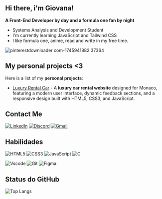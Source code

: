 ## Hi there, i'm Giovana!
**A Front-End Developer by day and a formula one fan by night**

- Systems Analysis and Development Student
- I'm currently learning JavaScript and Tailwind CSS
- I like formula one, anime, read and write in my free time.

![pinterestdownloader com-1745941882 37364](https://github.com/user-attachments/assets/3a78c599-b768-4b40-9ccc-c8f31e9aa30b)



## My personal projects <3
Here is a list of my **personal projects**:
- [Luxury Rental Car](https://github.com/giovanalimads/luxuryCarRentalMonaco) - A **luxury car rental website** designed for Monaco, featuring a modern user interface, dynamic feedback sections, and a responsive design built with HTML5, CSS3, and JavaScript.

## Contact Me
[![LinkedIn](https://img.shields.io/badge/LinkedIn-0077B5?style=for-the-badge&logo=linkedin&logoColor=white)](https://www.linkedin.com/in/giovana-lima53)
[![Discord](https://img.shields.io/badge/Discord-7289DA?style=for-the-badge&logo=discord&logoColor=white)](https://discord.com/channels/@kseokcherry/)
[![Gmail](https://img.shields.io/badge/Gmail-333333?style=for-the-badge&logo=gmail&logoColor=red)](mailto:giovanalimaoliveira05@gmail.com)

## Habilidades
![HTML5](https://img.shields.io/badge/HTML5-E34F26?style=for-the-badge&logo=html5&logoColor=white)
![CSS3](https://img.shields.io/badge/CSS3-1572B6?style=for-the-badge&logo=css3&logoColor=white)
![JavaScript](https://img.shields.io/badge/JavaScript-F7DF1E?style=for-the-badge&logo=javascript&logoColor=black)
![C](https://img.shields.io/badge/C-00599C?style=for-the-badge&logo=c&logoColor=white)

![Vscode](https://img.shields.io/badge/Vscode-007ACC?style=for-the-badge&logo=visual-studio-code&logoColor=white)
![Git](https://img.shields.io/badge/GIT-E44C30?style=for-the-badge&logo=git&logoColor=white)
![Figma](https://img.shields.io/badge/Figma-696969?style=for-the-badge&logo=figma&logoColor=figma)

## Status do GitHub
![Top Langs](https://github-readme-stats-git-masterrstaa-rickstaa.vercel.app/api/top-langs/?username=giovanalimads&layout=compact&bg_color=000&border_color=fff&title_color=fff&text_color=FFF)
